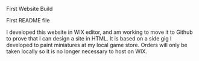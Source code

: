 First Website Build

First README file

I developed this website in WIX editor, and am working to move it to Github to prove that I can design a site in HTML.
It is based on a side gig I developed to paint miniatures at my local game store. Orders will only be taken locally so
it is no longer necessary to host on WIX. 
